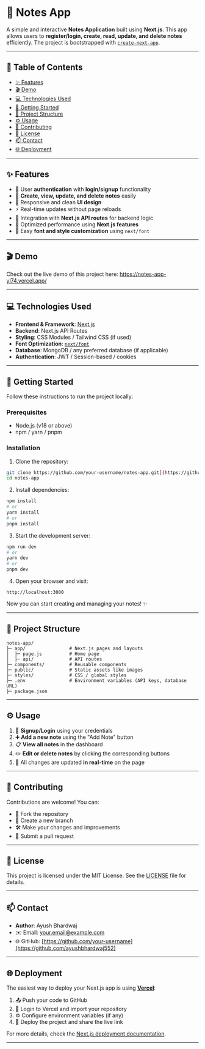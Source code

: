 # 📝 Notes App

A simple and interactive **Notes Application** built using **Next.js**. This app allows users to **register/login, create, read, update, and delete notes** efficiently. The project is bootstrapped with [`create-next-app`](https://github.com/vercel/next.js/tree/canary/packages/create-next-app).

---

## 📑 Table of Contents

* [✨ Features](#-features)
* [🎬 Demo](#-demo)
* [💻 Technologies Used](#-technologies-used)
* [🚀 Getting Started](#-getting-started)
* [📂 Project Structure](#-project-structure)
* [⚙️ Usage](#-usage)
* [🤝 Contributing](#-contributing)
* [📝 License](#-license)
* [📫 Contact](#-contact)
* [🌐 Deployment](#-deployment)

---

## ✨ Features

* 🔐 User **authentication** with **login/signup** functionality
* 📝 **Create, view, update, and delete notes** easily
* 📱 Responsive and clean **UI design**
* ⚡ Real-time updates without page reloads
* 💾 Integration with **Next.js API routes** for backend logic
* 🚀 Optimized performance using **Next.js features**
* 🎨 Easy **font and style customization** using `next/font`

---

## 🎬 Demo

Check out the live demo of this project here:
https://notes-app-yl74.vercel.app/

---

## 💻 Technologies Used

* **Frontend & Framework**: [Next.js](https://nextjs.org)
* **Backend**: Next.js API Routes
* **Styling**: CSS Modules / Tailwind CSS (if used)
* **Font Optimization**: [`next/font`](https://nextjs.org/docs/app/building-your-application/optimizing/fonts)
* **Database**: MongoDB / any preferred database (if applicable)
* **Authentication**: JWT / Session-based / cookies

---

## 🚀 Getting Started

Follow these instructions to run the project locally:

### Prerequisites

* Node.js (v18 or above)
* npm / yarn / pnpm

### Installation

1. Clone the repository:

```bash
git clone https://github.com/your-username/notes-app.git](https://github.com/ayushbhardwaj552/Notes-App-)
cd notes-app
```

2. Install dependencies:

```bash
npm install
# or
yarn install
# or
pnpm install
```

3. Start the development server:

```bash
npm run dev
# or
yarn dev
# or
pnpm dev
```

4. Open your browser and visit:

```
http://localhost:3000
```

Now you can start creating and managing your notes! ✨

---

## 📂 Project Structure

```
notes-app/
├─ app/                # Next.js pages and layouts
│  ├─ page.js          # Home page
│  ├─ api/             # API routes
├─ components/         # Reusable components
├─ public/             # Static assets like images
├─ styles/             # CSS / global styles
├─ .env                # Environment variables (API keys, database URL)
├─ package.json
```

---

## ⚙️ Usage

1. 🔑 **Signup/Login** using your credentials
2. ➕ **Add a new note** using the "Add Note" button
3. 📋 **View all notes** in the dashboard
4. ✏️ **Edit or delete notes** by clicking the corresponding buttons
5. 🔄 All changes are updated **in real-time** on the page

---

## 🤝 Contributing

Contributions are welcome! You can:

* 🍴 Fork the repository
* 🌿 Create a new branch
* 🛠 Make your changes and improvements
* 📩 Submit a pull request

---

## 📝 License

This project is licensed under the MIT License. See the [LICENSE](LICENSE) file for details.

---

## 📫 Contact

* **Author**: Ayush Bhardwaj
* ✉️ Email: [your.email@example.com](mailto:ayushbhardwajk@gmail.com)
* 🌐 GitHub: [https://github.com/your-username](https://github.com/ayushbhardwaj552)

---

## 🌐 Deployment

The easiest way to deploy your Next.js app is using **[Vercel](https://vercel.com/new?utm_medium=default-template&filter=next.js&utm_source=create-next-app&utm_campaign=create-next-app-readme)**:

1. 📤 Push your code to GitHub
2. 🔑 Login to Vercel and import your repository
3. ⚙️ Configure environment variables (if any)
4. 🚀 Deploy the project and share the live link

For more details, check the [Next.js deployment documentation](https://nextjs.org/docs/app/building-your-application/deploying).

---
